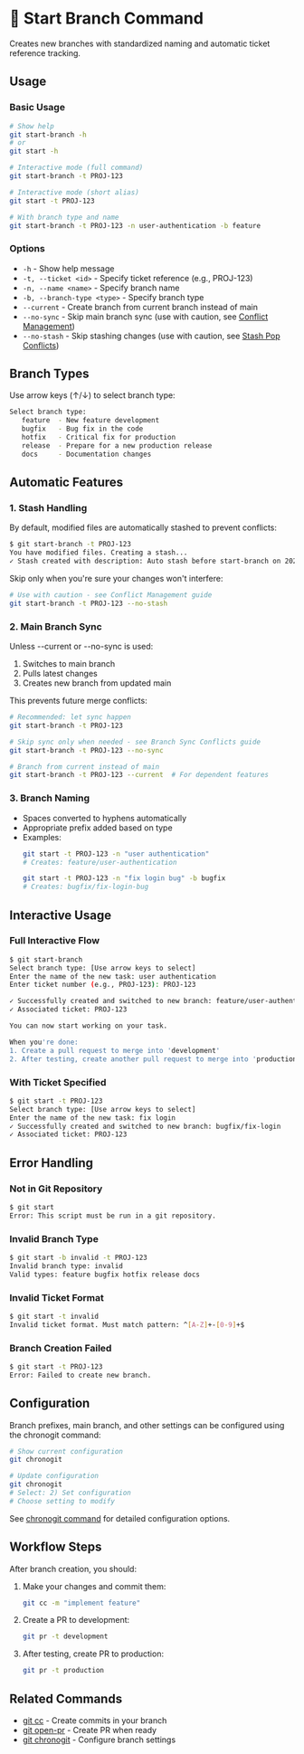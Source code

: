 # 🌿 Start Branch Command

Creates new branches with standardized naming and automatic ticket reference tracking.

## Usage

### Basic Usage

```bash
# Show help
git start-branch -h
# or
git start -h

# Interactive mode (full command)
git start-branch -t PROJ-123

# Interactive mode (short alias)
git start -t PROJ-123

# With branch type and name
git start-branch -t PROJ-123 -n user-authentication -b feature
```

### Options

- `-h` - Show help message
- `-t, --ticket <id>` - Specify ticket reference (e.g., PROJ-123)
- `-n, --name <name>` - Specify branch name
- `-b, --branch-type <type>` - Specify branch type
- `--current` - Create branch from current branch instead of main
- `--no-sync` - Skip main branch sync (use with caution, see [Conflict Management](../workflow/best-practices.md#conflict-management))
- `--no-stash` - Skip stashing changes (use with caution, see [Stash Pop Conflicts](../workflow/best-practices.md#3-stash-pop-conflicts))

## Branch Types

Use arrow keys (↑/↓) to select branch type:
```bash
Select branch type:
   feature  - New feature development
   bugfix   - Bug fix in the code
   hotfix   - Critical fix for production
   release  - Prepare for a new production release
   docs     - Documentation changes
```

## Automatic Features

### 1. Stash Handling
By default, modified files are automatically stashed to prevent conflicts:
```bash
$ git start-branch -t PROJ-123
You have modified files. Creating a stash...
✓ Stash created with description: Auto stash before start-branch on 2024-01-20 10:30:45
```

Skip only when you're sure your changes won't interfere:
```bash
# Use with caution - see Conflict Management guide
git start-branch -t PROJ-123 --no-stash
```

### 2. Main Branch Sync
Unless --current or --no-sync is used:
1. Switches to main branch
2. Pulls latest changes
3. Creates new branch from updated main

This prevents future merge conflicts:
```bash
# Recommended: let sync happen
git start-branch -t PROJ-123

# Skip sync only when needed - see Branch Sync Conflicts guide
git start-branch -t PROJ-123 --no-sync

# Branch from current instead of main
git start-branch -t PROJ-123 --current  # For dependent features
```

### 3. Branch Naming
- Spaces converted to hyphens automatically
- Appropriate prefix added based on type
- Examples:
  ```bash
  git start -t PROJ-123 -n "user authentication"
  # Creates: feature/user-authentication
  
  git start -t PROJ-123 -n "fix login bug" -b bugfix
  # Creates: bugfix/fix-login-bug
  ```

## Interactive Usage

### Full Interactive Flow

```bash
$ git start-branch
Select branch type: [Use arrow keys to select]
Enter the name of the new task: user authentication
Enter ticket number (e.g., PROJ-123): PROJ-123

✓ Successfully created and switched to new branch: feature/user-authentication
✓ Associated ticket: PROJ-123

You can now start working on your task.

When you're done:
1. Create a pull request to merge into 'development'
2. After testing, create another pull request to merge into 'production'
```

### With Ticket Specified

```bash
$ git start -t PROJ-123
Select branch type: [Use arrow keys to select]
Enter the name of the new task: fix login
✓ Successfully created and switched to new branch: bugfix/fix-login
✓ Associated ticket: PROJ-123
```

## Error Handling

### Not in Git Repository
```bash
$ git start
Error: This script must be run in a git repository.
```

### Invalid Branch Type
```bash
$ git start -b invalid -t PROJ-123
Invalid branch type: invalid
Valid types: feature bugfix hotfix release docs
```

### Invalid Ticket Format
```bash
$ git start -t invalid
Invalid ticket format. Must match pattern: ^[A-Z]+-[0-9]+$
```

### Branch Creation Failed
```bash
$ git start -t PROJ-123
Error: Failed to create new branch.
```

## Configuration

Branch prefixes, main branch, and other settings can be configured using the chronogit command:

```bash
# Show current configuration
git chronogit

# Update configuration
git chronogit
# Select: 2) Set configuration
# Choose setting to modify
```

See [chronogit command](chronogit.md) for detailed configuration options.

## Workflow Steps

After branch creation, you should:

1. Make your changes and commit them:
   ```bash
   git cc -m "implement feature"
   ```

2. Create a PR to development:
   ```bash
   git pr -t development
   ```

3. After testing, create PR to production:
   ```bash
   git pr -t production
   ```

## Related Commands

- [git cc](conventional-commit.md) - Create commits in your branch
- [git open-pr](open-pr.md) - Create PR when ready
- [git chronogit](chronogit.md) - Configure branch settings
